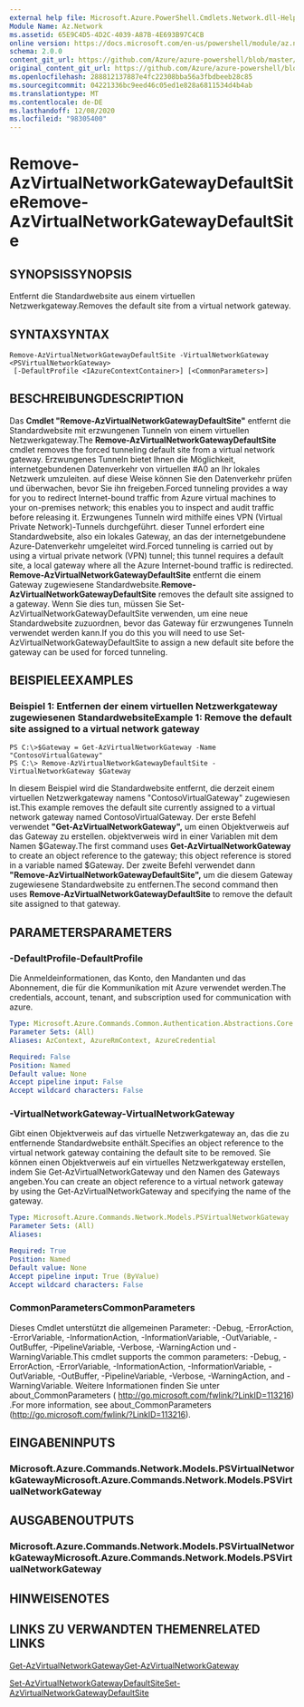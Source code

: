 ```yaml
---
external help file: Microsoft.Azure.PowerShell.Cmdlets.Network.dll-Help.xml
Module Name: Az.Network
ms.assetid: 65E9C4D5-4D2C-4039-A87B-4E693B97C4CB
online version: https://docs.microsoft.com/en-us/powershell/module/az.network/remove-azvirtualnetworkgatewaydefaultsite
schema: 2.0.0
content_git_url: https://github.com/Azure/azure-powershell/blob/master/src/Network/Network/help/Remove-AzVirtualNetworkGatewayDefaultSite.md
original_content_git_url: https://github.com/Azure/azure-powershell/blob/master/src/Network/Network/help/Remove-AzVirtualNetworkGatewayDefaultSite.md
ms.openlocfilehash: 288812137887e4fc22308bba56a3fbdbeeb28c85
ms.sourcegitcommit: 04221336bc9eed46c05ed1e828a6811534d4b4ab
ms.translationtype: MT
ms.contentlocale: de-DE
ms.lasthandoff: 12/08/2020
ms.locfileid: "98305400"
---
```

# <span data-ttu-id="fc4b6-101">Remove-AzVirtualNetworkGatewayDefaultSite</span><span class="sxs-lookup"><span data-stu-id="fc4b6-101">Remove-AzVirtualNetworkGatewayDefaultSite</span></span>

## <span data-ttu-id="fc4b6-102">SYNOPSIS</span><span class="sxs-lookup"><span data-stu-id="fc4b6-102">SYNOPSIS</span></span>
<span data-ttu-id="fc4b6-103">Entfernt die Standardwebsite aus einem virtuellen Netzwerkgateway.</span><span class="sxs-lookup"><span data-stu-id="fc4b6-103">Removes the default site from a virtual network gateway.</span></span>

## <span data-ttu-id="fc4b6-104">SYNTAX</span><span class="sxs-lookup"><span data-stu-id="fc4b6-104">SYNTAX</span></span>

```
Remove-AzVirtualNetworkGatewayDefaultSite -VirtualNetworkGateway <PSVirtualNetworkGateway>
 [-DefaultProfile <IAzureContextContainer>] [<CommonParameters>]
```

## <span data-ttu-id="fc4b6-105">BESCHREIBUNG</span><span class="sxs-lookup"><span data-stu-id="fc4b6-105">DESCRIPTION</span></span>
<span data-ttu-id="fc4b6-106">Das **Cmdlet "Remove-AzVirtualNetworkGatewayDefaultSite"** entfernt die Standardwebsite mit erzwungenen Tunneln von einem virtuellen Netzwerkgateway.</span><span class="sxs-lookup"><span data-stu-id="fc4b6-106">The **Remove-AzVirtualNetworkGatewayDefaultSite** cmdlet removes the forced tunneling default site from a virtual network gateway.</span></span>
<span data-ttu-id="fc4b6-107">Erzwungenes Tunneln bietet Ihnen die Möglichkeit, internetgebundenen Datenverkehr von virtuellen #A0 an Ihr lokales Netzwerk umzuleiten. auf diese Weise können Sie den Datenverkehr prüfen und überwachen, bevor Sie ihn freigeben.</span><span class="sxs-lookup"><span data-stu-id="fc4b6-107">Forced tunneling provides a way for you to redirect Internet-bound traffic from Azure virtual machines to your on-premises network; this enables you to inspect and audit traffic before releasing it.</span></span>
<span data-ttu-id="fc4b6-108">Erzwungenes Tunneln wird mithilfe eines VPN (Virtual Private Network)-Tunnels durchgeführt. dieser Tunnel erfordert eine Standardwebsite, also ein lokales Gateway, an das der internetgebundene Azure-Datenverkehr umgeleitet wird.</span><span class="sxs-lookup"><span data-stu-id="fc4b6-108">Forced tunneling is carried out by using a virtual private network (VPN) tunnel; this tunnel requires a default site, a local gateway where all the Azure Internet-bound traffic is redirected.</span></span>
<span data-ttu-id="fc4b6-109">**Remove-AzVirtualNetworkGatewayDefaultSite** entfernt die einem Gateway zugewiesene Standardwebsite.</span><span class="sxs-lookup"><span data-stu-id="fc4b6-109">**Remove-AzVirtualNetworkGatewayDefaultSite** removes the default site assigned to a gateway.</span></span>
<span data-ttu-id="fc4b6-110">Wenn Sie dies tun, müssen Sie Set-AzVirtualNetworkGatewayDefaultSite verwenden, um eine neue Standardwebsite zuzuordnen, bevor das Gateway für erzwungenes Tunneln verwendet werden kann.</span><span class="sxs-lookup"><span data-stu-id="fc4b6-110">If you do this you will need to use Set-AzVirtualNetworkGatewayDefaultSite to assign a new default site before the gateway can be used for forced tunneling.</span></span>

## <span data-ttu-id="fc4b6-111">BEISPIELE</span><span class="sxs-lookup"><span data-stu-id="fc4b6-111">EXAMPLES</span></span>

### <span data-ttu-id="fc4b6-112">Beispiel 1: Entfernen der einem virtuellen Netzwerkgateway zugewiesenen Standardwebsite</span><span class="sxs-lookup"><span data-stu-id="fc4b6-112">Example 1: Remove the default site assigned to a virtual network gateway</span></span>
```
PS C:\>$Gateway = Get-AzVirtualNetworkGateway -Name "ContosoVirtualGateway"
PS C:\> Remove-AzVirtualNetworkGatewayDefaultSite -VirtualNetworkGateway $Gateway
```

<span data-ttu-id="fc4b6-113">In diesem Beispiel wird die Standardwebsite entfernt, die derzeit einem virtuellen Netzwerkgateway namens "ContosoVirtualGateway" zugewiesen ist.</span><span class="sxs-lookup"><span data-stu-id="fc4b6-113">This example removes the default site currently assigned to a virtual network gateway named ContosoVirtualGateway.</span></span>
<span data-ttu-id="fc4b6-114">Der erste Befehl verwendet **"Get-AzVirtualNetworkGateway",** um einen Objektverweis auf das Gateway zu erstellen. objektverweis wird in einer Variablen mit dem Namen $Gateway.</span><span class="sxs-lookup"><span data-stu-id="fc4b6-114">The first command uses **Get-AzVirtualNetworkGateway** to create an object reference to the gateway; this object reference is stored in a variable named $Gateway.</span></span>
<span data-ttu-id="fc4b6-115">Der zweite Befehl verwendet dann **"Remove-AzVirtualNetworkGatewayDefaultSite",** um die diesem Gateway zugewiesene Standardwebsite zu entfernen.</span><span class="sxs-lookup"><span data-stu-id="fc4b6-115">The second command then uses **Remove-AzVirtualNetworkGatewayDefaultSite** to remove the default site assigned to that gateway.</span></span>

## <span data-ttu-id="fc4b6-116">PARAMETERS</span><span class="sxs-lookup"><span data-stu-id="fc4b6-116">PARAMETERS</span></span>

### <span data-ttu-id="fc4b6-117">-DefaultProfile</span><span class="sxs-lookup"><span data-stu-id="fc4b6-117">-DefaultProfile</span></span>
<span data-ttu-id="fc4b6-118">Die Anmeldeinformationen, das Konto, den Mandanten und das Abonnement, die für die Kommunikation mit Azure verwendet werden.</span><span class="sxs-lookup"><span data-stu-id="fc4b6-118">The credentials, account, tenant, and subscription used for communication with azure.</span></span>

```yaml
Type: Microsoft.Azure.Commands.Common.Authentication.Abstractions.Core.IAzureContextContainer
Parameter Sets: (All)
Aliases: AzContext, AzureRmContext, AzureCredential

Required: False
Position: Named
Default value: None
Accept pipeline input: False
Accept wildcard characters: False
```

### <span data-ttu-id="fc4b6-119">-VirtualNetworkGateway</span><span class="sxs-lookup"><span data-stu-id="fc4b6-119">-VirtualNetworkGateway</span></span>
<span data-ttu-id="fc4b6-120">Gibt einen Objektverweis auf das virtuelle Netzwerkgateway an, das die zu entfernende Standardwebsite enthält.</span><span class="sxs-lookup"><span data-stu-id="fc4b6-120">Specifies an object reference to the virtual network gateway containing the default site to be removed.</span></span>
<span data-ttu-id="fc4b6-121">Sie können einen Objektverweis auf ein virtuelles Netzwerkgateway erstellen, indem Sie Get-AzVirtualNetworkGateway und den Namen des Gateways angeben.</span><span class="sxs-lookup"><span data-stu-id="fc4b6-121">You can create an object reference to a virtual network gateway by using the Get-AzVirtualNetworkGateway and specifying the name of the gateway.</span></span>

```yaml
Type: Microsoft.Azure.Commands.Network.Models.PSVirtualNetworkGateway
Parameter Sets: (All)
Aliases:

Required: True
Position: Named
Default value: None
Accept pipeline input: True (ByValue)
Accept wildcard characters: False
```

### <span data-ttu-id="fc4b6-122">CommonParameters</span><span class="sxs-lookup"><span data-stu-id="fc4b6-122">CommonParameters</span></span>
<span data-ttu-id="fc4b6-123">Dieses Cmdlet unterstützt die allgemeinen Parameter: -Debug, -ErrorAction, -ErrorVariable, -InformationAction, -InformationVariable, -OutVariable, -OutBuffer, -PipelineVariable, -Verbose, -WarningAction und -WarningVariable.</span><span class="sxs-lookup"><span data-stu-id="fc4b6-123">This cmdlet supports the common parameters: -Debug, -ErrorAction, -ErrorVariable, -InformationAction, -InformationVariable, -OutVariable, -OutBuffer, -PipelineVariable, -Verbose, -WarningAction, and -WarningVariable.</span></span> <span data-ttu-id="fc4b6-124">Weitere Informationen finden Sie unter about_CommonParameters ( http://go.microsoft.com/fwlink/?LinkID=113216) .</span><span class="sxs-lookup"><span data-stu-id="fc4b6-124">For more information, see about_CommonParameters (http://go.microsoft.com/fwlink/?LinkID=113216).</span></span>

## <span data-ttu-id="fc4b6-125">EINGABEN</span><span class="sxs-lookup"><span data-stu-id="fc4b6-125">INPUTS</span></span>

### <span data-ttu-id="fc4b6-126">Microsoft.Azure.Commands.Network.Models.PSVirtualNetworkGateway</span><span class="sxs-lookup"><span data-stu-id="fc4b6-126">Microsoft.Azure.Commands.Network.Models.PSVirtualNetworkGateway</span></span>

## <span data-ttu-id="fc4b6-127">AUSGABEN</span><span class="sxs-lookup"><span data-stu-id="fc4b6-127">OUTPUTS</span></span>

### <span data-ttu-id="fc4b6-128">Microsoft.Azure.Commands.Network.Models.PSVirtualNetworkGateway</span><span class="sxs-lookup"><span data-stu-id="fc4b6-128">Microsoft.Azure.Commands.Network.Models.PSVirtualNetworkGateway</span></span>

## <span data-ttu-id="fc4b6-129">HINWEISE</span><span class="sxs-lookup"><span data-stu-id="fc4b6-129">NOTES</span></span>

## <span data-ttu-id="fc4b6-130">LINKS ZU VERWANDTEN THEMEN</span><span class="sxs-lookup"><span data-stu-id="fc4b6-130">RELATED LINKS</span></span>

[<span data-ttu-id="fc4b6-131">Get-AzVirtualNetworkGateway</span><span class="sxs-lookup"><span data-stu-id="fc4b6-131">Get-AzVirtualNetworkGateway</span></span>](./Get-AzVirtualNetworkGateway.md)

[<span data-ttu-id="fc4b6-132">Set-AzVirtualNetworkGatewayDefaultSite</span><span class="sxs-lookup"><span data-stu-id="fc4b6-132">Set-AzVirtualNetworkGatewayDefaultSite</span></span>](./Set-AzVirtualNetworkGatewayDefaultSite.md)


